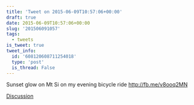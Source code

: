 ```yaml
---
title: 'Tweet on 2015-06-09T10:57:06+00:00'
draft: true
date: 2015-06-09T10:57:06+00:00
slug: '201506091057'
tags:
  - tweets
is_tweet: true
tweet_info:
  id: '608120608711254018'
  type: 'post'
  is_thread: False
---
```




Sunset glow on Mt Si on my evening bicycle ride <http://fb.me/v8ooq2MN>

[Discussion](https://x.com/sytelus/status/608120608711254018)
